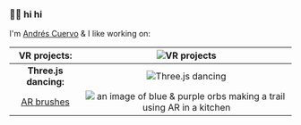 ### 👋🏼 hi hi

I'm [Andrés Cuervo](http://cwervo.com/) & I like working on:

| VR projects: | ![VR projects](https://media.giphy.com/media/t9vj4sjR8h1s9CBl1x/giphy.gif) |
|:-------------:|:-------:|
| **Three.js dancing:** | ![Three.js dancing](https://media.giphy.com/media/5q0w2TRn89GdS9Oso7/giphy.gif) |
| [AR brushes](https://twitter.com/i/events/1058048447813578752) | ![an image of blue & purple orbs making a trail using AR in a kitchen](https://cwervo.com/assets/images/ar-brushes.png) |


<!-- | **projected AR:** | ![projected AR interface on a wooden table](https://media.giphy.com/media/9u1kB69890erWprN6V/giphy.gif) | -->
